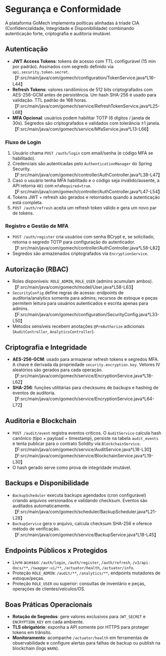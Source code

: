 # Segurança e Conformidade

A plataforma GoMech implementa políticas alinhadas à tríade CIA (Confidencialidade, Integridade e Disponibilidade) combinando autenticação forte, criptografia e auditoria imutável.

## Autenticação

- **JWT Access Tokens**: tokens de acesso com TTL configurável (15 min por padrão). Assinados com segredo definido via `api.security.token.secret`. 【F:src/main/java/com/gomech/configuration/TokenService.java†L16-L44】
- **Refresh Tokens**: valores randômicos de 512 bits criptografados com AES-256-GCM antes de persistência. Um hash SHA-256 é usado para validação. TTL padrão de 168 horas. 【F:src/main/java/com/gomech/service/RefreshTokenService.java†L25-L68】
- **MFA Opcional**: usuários podem habilitar TOTP (6 dígitos / janela de 30s). Segredos são criptografados e validados com tolerância ±1 janela. 【F:src/main/java/com/gomech/service/MfaService.java†L13-L66】

### Fluxo de Login
1. Usuário chama `POST /auth/login` com email/senha (e código MFA se habilitado).
2. Credenciais são autenticadas pelo `AuthenticationManager` do Spring Security. 【F:src/main/java/com/gomech/controller/AuthController.java†L38-L47】
3. Caso o usuário tenha MFA habilitado e o código seja inválido/ausente, a API retorna `401` com `mfaRequired=true`. 【F:src/main/java/com/gomech/controller/AuthController.java†L47-L54】
4. Tokens JWT + refresh são gerados e retornados quando a autenticação está completa.
5. `POST /auth/refresh` aceita um refresh token válido e gera um novo par de tokens.

### Registro e Gestão de MFA
- `POST /auth/register` cria usuários com senha BCrypt e, se solicitado, retorna o segredo TOTP para configuração do autenticador. 【F:src/main/java/com/gomech/controller/AuthController.java†L58-L82】
- Segredos são armazenados criptografados via `EncryptionService`.

## Autorização (RBAC)

- Roles disponíveis: `ROLE_ADMIN`, `ROLE_USER` (admins acumulam ambos). 【F:src/main/java/com/gomech/model/User.java†L58-L63】
- `SecurityConfig` define regras de acesso: endpoints de auditoria/analytics somente para admins; recursos de estoque e peças permitem leitura para usuários autenticados e escrita apenas para admins. 【F:src/main/java/com/gomech/configuration/SecurityConfig.java†L33-L50】
- Métodos sensíveis recebem anotações `@PreAuthorize` adicionais (`AuditController`, `AnalyticsController`).

## Criptografia e Integridade

- **AES-256-GCM**: usado para armazenar refresh tokens e segredos MFA. A chave é derivada da propriedade `security.encryption.key`. Vetores IV aleatórios são gerados para cada operação. 【F:src/main/java/com/gomech/service/EncryptionService.java†L18-L62】
- **SHA-256**: funções utilitárias para checksums de backups e hashing de eventos de auditoria. 【F:src/main/java/com/gomech/service/EncryptionService.java†L64-L72】

## Auditoria e Blockchain

- `POST /audit/event` registra eventos críticos. O `AuditService` calcula hash canônico (tipo + payload + timestamp), persiste na tabela `audit_events` e tenta publicar para o contrato Solidity via `BlockchainService`. 【F:src/main/java/com/gomech/service/AuditService.java†L18-L30】【F:src/main/java/com/gomech/service/BlockchainService.java†L19-L30】
- O hash gerado serve como prova de integridade imutável.

## Backups e Disponibilidade

- `BackupScheduler` executa backups agendados (cron configurável) criando arquivos versionados e validando checksum. Eventos são auditados automaticamente. 【F:src/main/java/com/gomech/scheduler/BackupScheduler.java†L21-L28】
- `BackupService` gera o arquivo, calcula checksum SHA-256 e oferece método de verificação. 【F:src/main/java/com/gomech/service/BackupService.java†L18-L45】

## Endpoints Públicos x Protegidos

- Livre acesso: `/auth/login`, `/auth/register`, `/auth/refresh`, `/v3/api-docs/**`, `/swagger-ui/**`, `/actuator/health`, `/actuator/info`.
- Proteção `ROLE_ADMIN`: `/audit/**`, `/analytics/**`, endpoints mutadores de estoque/peças.
- Proteção `ROLE_USER` ou superior: consultas de inventário e peças, operações de clientes/veículos/OS.

## Boas Práticas Operacionais

- **Rotação de Segredos**: gere valores exclusivos para `JWT_SECRET` e `ENCRYPTION_KEY` em cada ambiente.
- **TLS obrigatório**: exponha a API somente por HTTPS para proteger tokens em trânsito.
- **Monitoramento**: acompanhe `/actuator/health` em ferramentas de observabilidade e configure alertas para falhas de backup ou publish na blockchain (logs `WARN`).
